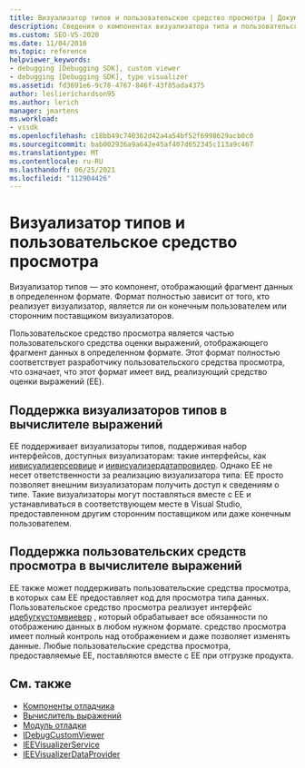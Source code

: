 ```yaml
---
title: Визуализатор типов и пользовательское средство просмотра | Документация Майкрософт
description: Сведения о компонентах визуализатора типа и пользовательских средствах просмотра, отображающих данные в определенном формате и различиях между ними.
ms.custom: SEO-VS-2020
ms.date: 11/04/2016
ms.topic: reference
helpviewer_keywords:
- debugging [Debugging SDK], custom viewer
- debugging [Debugging SDK], type visualizer
ms.assetid: fd3691e6-9c78-4767-846f-43f85ada4375
author: leslierichardson95
ms.author: lerich
manager: jmartens
ms.workload:
- vssdk
ms.openlocfilehash: c18bb49c740362d42a4a54bf52f6998629acb0c0
ms.sourcegitcommit: bab002936a9a642e45af407d652345c113a9c467
ms.translationtype: MT
ms.contentlocale: ru-RU
ms.lasthandoff: 06/25/2021
ms.locfileid: "112904426"
---
```

# <a name="type-visualizer-and-custom-viewer"></a>Визуализатор типов и пользовательское средство просмотра
Визуализатор типов — это компонент, отображающий фрагмент данных в определенном формате. Формат полностью зависит от того, кто реализует визуализатор, является ли он конечным пользователем или сторонним поставщиком визуализаторов.

 Пользовательское средство просмотра является частью пользовательского средства оценки выражений, отображающего фрагмент данных в определенном формате. Этот формат полностью соответствует разработчику пользовательского средства просмотра, что означает, что этот формат имеет вид, реализующий средство оценки выражений (EE).

## <a name="support-for-type-visualizers-in-an-expression-evaluator"></a>Поддержка визуализаторов типов в вычислителе выражений
 EE поддерживает визуализаторы типов, поддерживая набор интерфейсов, доступных визуализаторам: такие интерфейсы, как [иивисуализерсервице](../../extensibility/debugger/reference/ieevisualizerservice.md) и [иивисуализердатапровидер](../../extensibility/debugger/reference/ieevisualizerdataprovider.md). Однако EE не несет ответственности за реализацию визуализатора типа: EE просто позволяет внешним визуализаторам получить доступ к сведениям о типе. Такие визуализаторы могут поставляться вместе с EE и устанавливаться в соответствующем месте в Visual Studio, предоставленном другим сторонним поставщиком или даже конечным пользователем.

## <a name="support-for-custom-viewers-in-an-expression-evaluator"></a>Поддержка пользовательских средств просмотра в вычислителе выражений
 EE также может поддерживать пользовательские средства просмотра, в которых сам EE предоставляет код для просмотра типа данных. Пользовательское средство просмотра реализует интерфейс [идебугкустомвиевер](../../extensibility/debugger/reference/idebugcustomviewer.md) , который обрабатывает все обязанности по отображению данных в любом нужном формате. средство просмотра имеет полный контроль над отображением и даже позволяет изменять данные. Любые пользовательские средства просмотра, предоставляемые EE, поставляются вместе с EE при отгрузке продукта.

## <a name="see-also"></a>См. также
- [Компоненты отладчика](../../extensibility/debugger/debugger-components.md)
- [Вычислитель выражений](../../extensibility/debugger/expression-evaluator.md)
- [Модуль отладки](../../extensibility/debugger/debug-engine.md)
- [IDebugCustomViewer](../../extensibility/debugger/reference/idebugcustomviewer.md)
- [IEEVisualizerService](../../extensibility/debugger/reference/ieevisualizerservice.md)
- [IEEVisualizerDataProvider](../../extensibility/debugger/reference/ieevisualizerdataprovider.md)
